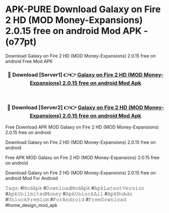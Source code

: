 # APK-PURE Download Galaxy on Fire 2 HD (MOD Money-Expansions) 2.0.15 free on android Mod APK - (o77pt)
Download Galaxy on Fire 2 HD (MOD Money-Expansions) 2.0.15 free on android Free Mod APK

<div align="center">
<h3>🔴 Download [Server1] 👉👉 <a href="https://apk-comot.site?title=Galaxy_on_Fire_2_HD_(MOD_Money-Expansions)_2.0.15_free_on_android">Galaxy on Fire 2 HD (MOD Money-Expansions) 2.0.15 free on android Mod Apk</a></h3><br>

<h3>🔴 Download [Server2] 👉👉 <a href="https://apk-comot.site?title=Galaxy_on_Fire_2_HD_(MOD_Money-Expansions)_2.0.15_free_on_android">Galaxy on Fire 2 HD (MOD Money-Expansions) 2.0.15 free on android Mod Apk</a></h3>
</div>


Free Download APK MOD Galaxy on Fire 2 HD (MOD Money-Expansions) 2.0.15 free on android

Download Galaxy on Fire 2 HD (MOD Money-Expansions) 2.0.15 free on android 

Free APK MOD Galaxy on Fire 2 HD (MOD Money-Expansions) 2.0.15 free on android 

Download Galaxy on Fire 2 HD (MOD Money-Expansions) 2.0.15 free on android Mod For Android

𝚃𝚊𝚐𝚜: #𝙼𝚘𝚍𝙰𝚙𝚔 #𝙳𝚘𝚠𝚗𝚕𝚘𝚊𝚍𝙼𝚘𝚍𝙰𝚙𝚔 #𝙰𝚙𝚔𝙻𝚊𝚝𝚎𝚜𝚝𝚅𝚎𝚛𝚜𝚒𝚘𝚗 #𝙰𝚙𝚔𝚄𝚗𝚕𝚒𝚖𝚒𝚝𝚎𝚍𝙼𝚘𝚗𝚎𝚢 #𝙰𝚙𝚔𝚄𝚗𝚕𝚘𝚌𝚔𝙰𝚕𝚕 #𝙰𝚙𝚔𝙽𝚘𝙰𝚍𝚜 #𝚄𝚗𝚕𝚘𝚌𝚔𝙿𝚛𝚎𝚖𝚒𝚞𝚖 #𝙵𝚘𝚛𝙰𝚗𝚍𝚛𝚘𝚒𝚍 #𝙵𝚛𝚎𝚎𝙳𝚘𝚠𝚗𝚕𝚘𝚊𝚍 #home_design_mod_apk